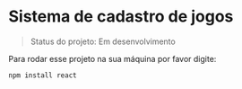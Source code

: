 <h1>Sistema de cadastro de jogos</h1>

> Status do projeto: Em desenvolvimento

Para rodar esse projeto na sua máquina por favor digite:

```
npm install react
```
